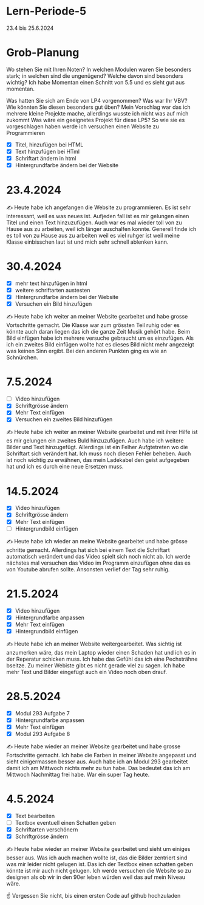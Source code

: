 # Lern-Periode-5

23.4 bis 25.6.2024

# Grob-Planung
Wo stehen Sie mit Ihren Noten? In welchen Modulen waren Sie besonders stark; in welchen sind die ungenügend? Welche davon sind besonders wichtig?
Ich habe Momentan einen Schnitt von 5.5 und es sieht gut aus momentan.

Was hatten Sie sich am Ende von LP4 vorgenommen? Was war Ihr VBV? Wie könnten Sie diesen besonders gut üben?
Mein Vorschlag war das ich mehrere kleine Projekte mache, allerdings wusste ich nicht was auf mich zukommt 
Was wäre ein geeignetes Projekt für diese LP5?
So wie sie es vorgeschlagen haben werde ich versuchen einen Website zu Programmieren 

- [x] Titel, hinzufügen bei HTML  
- [x] Text hinzufügen bei HTml
- [x] Schriftart ändern in html
- [x] Hintergrundfarbe ändern bei der Website

# 23.4.2024
✍️ Heute habe ich angefangen die Website zu programmieren. Es ist sehr interessant, weil es was neues ist. Aufjeden fall ist es mir gelungen einen Titel und einen Text hinzuzufügen. Auch war es mal wieder toll von zu Hause aus zu arbeiten, weil ich länger auschalfen konnte. Generell finde ich es toll von zu Hause aus zu arbeiten weil es viel ruhger ist weil meine Klasse einbisschen laut ist und mich sehr schnell ablenken kann. 

# 30.4.2024
- [x] mehr text hinzufügen in html
- [x] weitere schriftarten austesten 
- [x] Hintergrundfarbe ändern bei der Website
- [x] Versuchen ein Bild hinzufügen

✍️ Heute habe ich weiter an meiner Website gearbeitet und habe grosse Vortschritte gemacht. Die Klasse war zum grössten Teil ruhig oder es könnte auch daran liegen das ich die ganze Zeit Musik gehört habe. Beim Bild einfügen habe ich mehrere versuche gebraucht um es einzufügen. Als ich ein zweites Bild einfügen wollte hat es dieses Bild nicht mehr angezeigt was keinen Sinn ergibt. Bei den anderen Punkten ging es wie an Schnürchen. 

# 7.5.2024

- [ ] Video hinzufügen 
- [x] Schriftgrösse ändern 
- [x] Mehr Text einfügen 
- [x] Versuchen ein zweites Bild hinzufügen

✍️ Heute habe ich weiter an meiner Website gearbeitet und mit ihrer Hilfe ist es mir gelungen ein zweites Buld hinzuzufügen. Auch habe ich weitere Bilder und Text hinzugefügt. Allerdings ist ein Felher Aufgtetreten wo die Schriftart sich verändert hat. Ich muss noch diesen Fehler beheben. Auch ist noch wichtig zu erwähnen, das mein Ladekabel den geist aufgegeben hat und ich es durch eine neue Ersetzen muss. 

# 14.5.2024

- [x] Video hinzufügen 
- [x] Schriftgrösse ändern 
- [x] Mehr Text einfügen 
- [ ] Hintergrundbild einfügen 

✍️ Heute habe ich wieder an meine Website gearbeitet und habe grösse schritte gemacht. Allerdings hat sich bei einem Text die Schriftart automatisch verändert und das Video spielt sich noch nicht ab. Ich werde nächstes mal versuchen das Video im Programm einzufügen ohne das es von Youtube abrufen sollte. Ansonsten verlief der Tag sehr ruhig.

# 21.5.2024 

- [x] Video hinzufügen 
- [x] Hintergrundfarbe anpassen
- [x] Mehr Text einfügen 
- [x] Hintergrundbild einfügen

✍️ Heute habe ich an meiner Website weitergearbeitet. Was sichtig ist anzumerken wäre, das mein Laptop wieder einen Schaden hat und ich es in der Reperatur schicken muss. Ich habe das Gefühl das ich eine Pechsträhne bseitze. Zu meiner Webiste gibt es nicht gerade viel zu sagen. Ich habe mehr Text und Bilder eingefügt auch ein Video noch oben drauf.

# 28.5.2024

- [x] Modul 293 Aufgabe 7
- [x] Hintergrundfarbe anpassen
- [x] Mehr Text einfügen 
- [x] Modul 293 Aufgabe 8

✍️ Heute habe wieder an meiner Website gearbeitet und habe grosse Fortschritte gemacht. Ich habe die Farben in meiner Website angepasst und sieht einigermassen besser aus. Auch habe ich an Modul 293 gearbeitet damit ich am Mittwoch nichts mehr zu tun habe. Das bedeutet das ich am Mittwoch Nachmittag frei habe. War ein super Tag heute. 

# 4.5.2024 

- [x] Text bearbeiten 
- [ ] Textbox eventuell einen Schatten geben 
- [x] Schriftarten verschönern 
- [x] Schriftgrösse ändern 

✍️ Heute habe wieder an meiner Website gearbeitet und sieht um einiges besser aus. Was ich auch machen wollte ist, das die Bilder zentriert sind was mir leider nicht gelugen ist. Das ich der Textbox einen schatten geben könnte ist mir auch nicht gelugen. Ich werde versuchen die Website so zu designen als ob wir in den 90er leben würden weil das auf mein Niveau wäre.

☝️ Vergessen Sie nicht, bis einen ersten Code auf github hochzuladen

